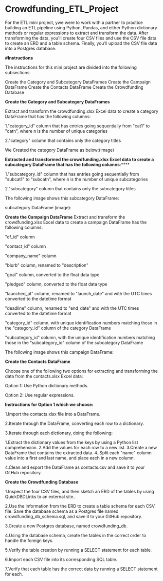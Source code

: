 # Crowdfunding_ETL_Project

For the ETL mini project, ywe were to work with a partner to practice building an ETL pipeline using Python, Pandas, and either Python dictionary methods or regular expressions to extract and transform the data. After transforming the data, you'll create four CSV files and use the CSV file data to create an ERD and a table schema. Finally, you’ll upload the CSV file data into a Postgres database.

**#Instructions**

The instructions for this mini project are divided into the following subsections:

Create the Category and Subcategory DataFrames
Create the Campaign DataFrame
Create the Contacts DataFrame
Create the Crowdfunding Database

**Create the Category and Subcategory DataFrames**

Extract and transform the crowdfunding.xlsx Excel data to create a category DataFrame that has the following columns:

1."category_id" column that has entries going sequentially from "cat1" to "catn", where n is the number of unique categories

2."category" column that contains only the category titles

We Created the category DataFrame as below:(image)



**Extracted and transformed the crowdfunding.xlsx Excel data to create a subcategory DataFrame that has the following columns**:****

 1."subcategory_id" column that has entries going sequentially from "subcat1" to "subcatn", where n is the number of unique subcategories

 2."subcategory" column that contains only the subcategory titles

The following image shows this subcategory DataFrame:

subcategory DataFrame (image):

**Create the Campaign DataFrame**
Extract and transform the crowdfunding.xlsx Excel data to create a campaign DataFrame has the following columns:

   "cf_id" column
   
   "contact_id" column
   
  "company_name" column
  
   "blurb" column, renamed to "description"
   
   "goal" column, converted to the float data type
   
  "pledged" column, converted to the float data type

"launched_at" column, renamed to "launch_date" and with the UTC times converted to the datetime format

"deadline" column, renamed to "end_date" and with the UTC times converted to the datetime format

"category_id" column, with unique identification numbers matching those in the "category_id" column of the category DataFrame

"subcategory_id" column, with the unique identification numbers matching those in the "subcategory_id" column of the subcategory DataFrame

The following image shows this campaign DataFrame:

**Create the Contacts DataFrame**

Choose one of the following two options for extracting and transforming the data from the contacts.xlsx Excel data:

Option 1: Use Python dictionary methods.

Option 2: Use regular expressions.

**Instructions for Option 1 which we choose:**

1.Import the contacts.xlsx file into a DataFrame.

2.Iterate through the DataFrame, converting each row to a dictionary.

3.Iterate through each dictionary, doing the following:

   1.Extract the dictionary values from the keys by using a Python list comprehension.
   2.Add the values for each row to a new list.
   3.Create a new DataFrame that contains the extracted data.
   4..Split each "name" column value into a first and last name, and place each in a new column.

4.Clean and export the DataFrame as contacts.csv and save it to your GitHub repository.


**Create the Crowdfunding Database**

1.Inspect the four CSV files, and then sketch an ERD of the tables by using QuickDBDLinks to an external site..

2.Use the information from the ERD to create a table schema for each CSV file.
Save the database schema as a Postgres file named crowdfunding_db_schema.sql, and save it to your GitHub repository.

3.Create a new Postgres database, named crowdfunding_db.

4.Using the database schema, create the tables in the correct order to handle the foreign keys.

5.Verify the table creation by running a SELECT statement for each table.

6.Import each CSV file into its corresponding SQL table.

7.Verify that each table has the correct data by running a SELECT statement for each.

